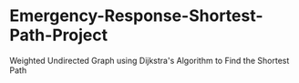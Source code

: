 # Emergency-Response-Shortest-Path-Project
Weighted Undirected Graph using Dijkstra's Algorithm to Find the Shortest Path
